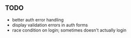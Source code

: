 ## TODO

- better auth error handling
- display validation errors in auth forms
- race condition on login; sometimes doesn't actually login

